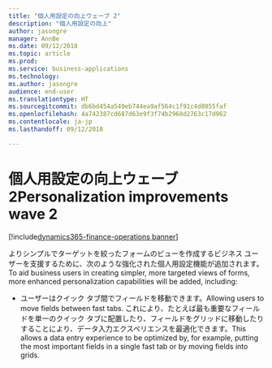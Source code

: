 ```yaml
---
title: "個人用設定の向上ウェーブ 2"
description: "個人用設定の向上"
author: jasongre
manager: AnnBe
ms.date: 09/12/2018
ms.topic: article
ms.prod: 
ms.service: business-applications
ms.technology: 
ms.author: jasongre
audience: end-user
ms.translationtype: HT
ms.sourcegitcommit: db6bd454a549eb744ea9af564c1f91c4d8055faf
ms.openlocfilehash: 4a742387cd687d63e9f3f74b2968d2763c17d962
ms.contentlocale: ja-jp
ms.lasthandoff: 09/12/2018

---
```

#  <a name="personalization-improvements-wave-2"></a><span data-ttu-id="d537b-103">個人用設定の向上ウェーブ 2</span><span class="sxs-lookup"><span data-stu-id="d537b-103">Personalization improvements wave 2</span></span>

[!include[dynamics365-finance-operations banner](../includes/dynamics365-finance-operations.md)]


<span data-ttu-id="d537b-104">よりシンプルでターゲットを絞ったフォームのビューを作成するビジネス ユーザーを支援するために、次のような強化された個人用設定機能が追加されます。</span><span class="sxs-lookup"><span data-stu-id="d537b-104">To aid business users in creating simpler, more targeted views of forms, more enhanced personalization capabilities will be added, including:</span></span>  
    
-    <span data-ttu-id="d537b-105">ユーザーはクイック タブ間でフィールドを移動できます。</span><span class="sxs-lookup"><span data-stu-id="d537b-105">Allowing users to move fields between fast tabs.</span></span> <span data-ttu-id="d537b-106">これにより、たとえば最も重要なフィールドを単一のクイック タブに配置したり、フィールドをグリッドに移動したりすることにより、データ入力エクスペリエンスを最適化できます。</span><span class="sxs-lookup"><span data-stu-id="d537b-106">This allows a data entry experience to be optimized by, for example, putting the most important fields in a single fast tab or by moving fields into grids.</span></span> 

